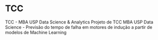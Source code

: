 # TCC
TCC - MBA USP Data Science &amp; Analytics
Projeto de TCC MBA USP Data Science - Previsão do tempo de falha em motores de indução a partir de modelos de Machine Learning 
